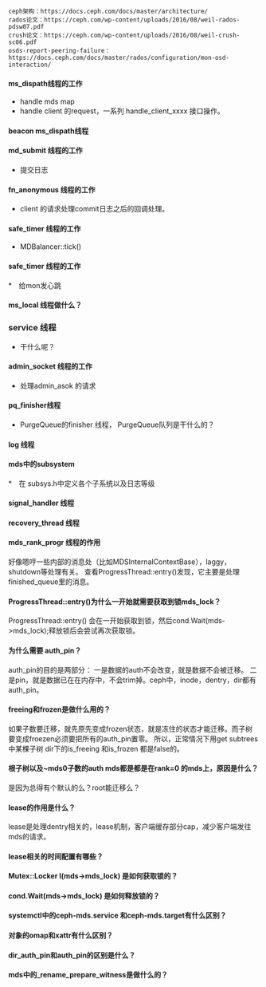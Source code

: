  
    ceph架构：https://docs.ceph.com/docs/master/architecture/
    rados论文：https://ceph.com/wp-content/uploads/2016/08/weil-rados-pdsw07.pdf
    crush论文：https://ceph.com/wp-content/uploads/2016/08/weil-crush-sc06.pdf
    osds-report-peering-failure：https://docs.ceph.com/docs/master/rados/configuration/mon-osd-interaction/

#### ms_dispath线程的工作

* handle mds map 
* handle client 的request，一系列 handle_client_xxxx 接口操作。

#### beacon ms_dispath线程

#### md_submit 线程的工作

* 提交日志

#### fn_anonymous 线程的工作

* client 的请求处理commit日志之后的回调处理。


#### safe_timer 线程的工作

* MDBalancer::tick()

#### safe_timer 线程的工作

*　给mon发心跳

#### ms_local 线程做什么？

### service 线程

* 干什么呢？

#### admin_socket 线程的工作

* 处理admin_asok 的请求

#### pq_finisher线程
  
* PurgeQueue的finisher 线程， PurgeQueue队列是干什么的？

#### log 线程


#### mds中的subsystem

*　在 subsys.h中定义各个子系统以及日志等级

#### signal_handler 线程

#### recovery_thread 线程

#### mds_rank_progr 线程的作用
  
好像嗯哼一些内部的消息处（比如MDSInternalContextBase），laggy，shutdown等处理有关。
查看ProgressThread::entry()发现，它主要是处理finished_queue里的消息。

#### ProgressThread::entry()为什么一开始就需要获取到锁mds_lock？
ProgressThread::entry() 会在一开始获取到锁，然后cond.Wait(mds->mds_lock);释放锁后会尝试再次获取锁。

  
#### 为什么需要 auth_pin？

auth_pin的目的是两部分：
一是数据的auth不会改变，就是数据不会被迁移。
二是pin，就是数据已在在内存中，不会trim掉。ceph中，inode，dentry，dir都有auth_pin。

#### freeing和frozen是做什么用的？

如果子数要迁移，就先原先变成frozen状态，就是冻住的状态才能迁移。而子树要变成froezen必须要把所有的auth_pin置零。
所以，正常情况下用get subtrees中某棵子树 dir下的is_freeing 和is_frozen 都是false的。


#### 根子树以及~mds0子数的auth mds都是都是在rank=0 的mds上，原因是什么？

是因为总得有个默认的么？root能迁移么？

#### lease的作用是什么？

lease是处理dentry相关的，lease机制，客户端缓存部分cap，减少客户端发往mds的请求。
   
#### lease相关的时间配置有哪些？
#### Mutex::Locker l(mds->mds_lock) 是如何获取锁的？
#### cond.Wait(mds->mds_lock) 是如何释放锁的？
#### systemctl中的ceph-mds.service 和ceph-mds.target有什么区别？
#### 对象的omap和xattr有什么区别？
#### dir_auth_pin和auth_pin的区别是什么？
#### mds中的_rename_prepare_witness是做什么的？

